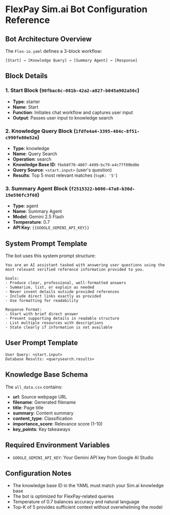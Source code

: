 # FlexPay Sim.ai Bot Configuration Reference

## Bot Architecture Overview

The `Flex-io.yaml` defines a 3-block workflow:

```
[Start] → [Knowledge Query] → [Summary Agent] → [Response]
```

## Block Details

### 1. Start Block (`90fbac6c-081b-42a2-a827-b045a902a56c`)
- **Type**: starter
- **Name**: Start
- **Function**: Initiates chat workflow and captures user input
- **Output**: Passes user input to knowledge search

### 2. Knowledge Query Block (`1fdfe4a4-3395-484c-8f51-c990fe80e52e`)
- **Type**: knowledge
- **Name**: Query Search
- **Operation**: search
- **Knowledge Base ID**: `f6eb8f70-4807-4499-bc79-e4c77f09bd0e`
- **Query Source**: `<start.input>` (user's question)
- **Results**: Top 5 most relevant matches (`topK: '5'`)

### 3. Summary Agent Block (`f2515322-b086-47a8-b36d-19e596fc3f68`)
- **Type**: agent
- **Name**: Summary Agent
- **Model**: Gemini 2.5 Flash
- **Temperature**: 0.7
- **API Key**: `{{GOOGLE_GEMINI_API_KEY}}`

## System Prompt Template

The bot uses this system prompt structure:

```
You are an AI assistant tasked with answering user questions using the most relevant verified reference information provided to you.

Goals:
- Produce clear, professional, well-formatted answers
- Summarize, list, or explain as needed
- Never invent details outside provided references
- Include direct links exactly as provided
- Use formatting for readability

Response Format:
- Start with brief direct answer
- Present supporting details in readable structure
- List multiple resources with descriptions
- State clearly if information is not available
```

## User Prompt Template

```
User Query: <start.input>
Database Results: <querysearch.results>
```

## Knowledge Base Schema

The `all_data.csv` contains:
- **url**: Source webpage URL
- **filename**: Generated filename
- **title**: Page title
- **summary**: Content summary
- **content_type**: Classification
- **importance_score**: Relevance score (1-10)
- **key_points**: Key takeaways

## Required Environment Variables

- `GOOGLE_GEMINI_API_KEY`: Your Gemini API key from Google AI Studio

## Configuration Notes

- The knowledge base ID in the YAML must match your Sim.ai knowledge base
- The bot is optimized for FlexPay-related queries
- Temperature of 0.7 balances accuracy and natural language
- Top-K of 5 provides sufficient context without overwhelming the model
